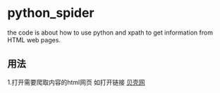 # python_spider
the code is about how to use python and xpath to get information from HTML web pages.


## 用法
1.打开需要爬取内容的html网页 如打开链接 [贝壳网](https://markdown.com.cn)
